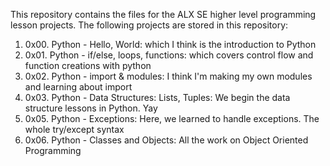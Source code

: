 This repository contains the files for the ALX SE higher level programming lesson projects.
The following projects are stored in this repository:
1) 0x00. Python - Hello, World: which I think is the introduction to Python
2) 0x01. Python - if/else, loops, functions: which covers control flow and function creations with python
3) 0x02. Python - import & modules: I think I'm making my own modules and learning about import
4) 0x03. Python - Data Structures: Lists, Tuples: We begin the data structure lessons in Python. Yay
5) 0x05. Python - Exceptions: Here, we learned to handle exceptions. The whole try/except syntax
6) 0x06. Python - Classes and Objects: All the work on Object Oriented Programming
